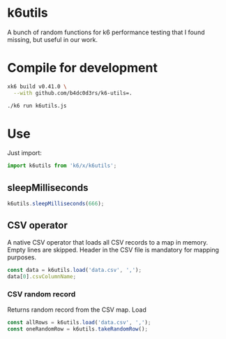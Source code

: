 # k6utils

A bunch of random functions for k6 performance testing that I found missing, but useful in our work.

# Compile for development
```sh
xk6 build v0.41.0 \
  --with github.com/b4dc0d3rs/k6-utils=.

./k6 run k6utils.js
```

# Use

Just import:
```ts
import k6utils from 'k6/x/k6utils';
```

## sleepMilliseconds
```ts
k6utils.sleepMilliseconds(666);
```
## CSV operator

A native CSV operator that loads all CSV records to a map in memory. Empty lines are skipped. Header in the CSV file is mandatory for mapping purposes.

```ts
const data = k6utils.load('data.csv', ',');
data[0].csvColumnName;
```

### CSV random record
Returns random record from the CSV map. Load
```ts
const allRows = k6utils.load('data.csv', ',');
const oneRandomRow = k6utils.takeRandomRow();
```